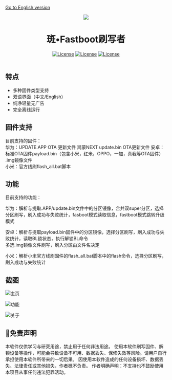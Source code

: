 <a href="https://github.com/Natsume324/FastbootFlasher/blob/master/README-EN.md">Go to English version</a>

<div id="header" align="center">
	<img src="https://raw.githubusercontent.com/Natsume324/FastbootFlasher/refs/heads/master/logo.png" ></img> 
	<h1>斑•Fastboot刷写者</h1>
	<div id="badges" >
		<a href="https://github.com/Natsume324/FastbootFlasher/blob/master/LICENSE"><img src="https://img.shields.io/github/license/Uotan-Dev/UotanToolboxNT" alt="License"/></a>
		<a href="https://qm.qq.com/q/FzaVgZu1O0"><img src="https://img.shields.io/badge/QQ%20Group-4379c4" alt="License"/></a>
		<a href="https://t.me/FastbootFlasher"><img src="https://img.shields.io/badge/Chat-Telegram-brightgreen.svg?logo=telegram&style=flat-square&style=for-the-badge" alt="License"/></a>
	</div>
</div>
<br/>

## 特点
- 多种固件类型支持
- 双语界面（中文/English）
- 纯净轻量无广告
- 完全离线运行
 
## 固件支持
目前支持的固件：  
华为：UPDATE.APP OTA 更新文件  鸿蒙NEXT update.bin OTA更新文件
安卓：标准OTA固件payload.bin（包含小米，红米，OPPO，一加，真我等OTA固件） .img镜像文件  
小米：官方线刷flash_all.bat脚本  


  
## 功能
目前支持的功能：  

华为：解析与提取.APP/update.bin文件中的分区镜像，合并双super分区，选择分区刷写，刷入成功与失败统计，fasboot模式读取信息，fastboot模式跳转升级模式  

安卓：解析与提取payload.bin固件中的分区镜像，选择分区刷写，刷入成功与失败统计，读取BL锁状态，执行解锁BL命令  
多选.img镜像文件刷写，刷入分区由文件名决定

小米：解析小米官方线刷固件的flash_all.bat脚本中的flash命令，选择分区刷写，刷入成功与失败统计  


## 截图
![主页](https://i.ibb.co/CKc0m9cZ/Main.png)

![功能](https://i.ibb.co/0pd4Pz7D/Func.png)

![关于](https://i.ibb.co/sd7BYbb0/About.png)


## 🛑免责声明 
本软件仅供学习与研究用途，禁止用于任何非法用途。
使用本软件刷写固件、解锁设备等操作，可能会导致设备不可用、数据丢失、保修失效等风险。请用户自行承担使用本软件所带来的一切后果。
因使用本软件造成的任何设备损坏、数据丢失、法律责任或其他损失，作者概不负责。
作者明确声明：不支持也不鼓励使用本项目从事任何违法犯罪活动。


